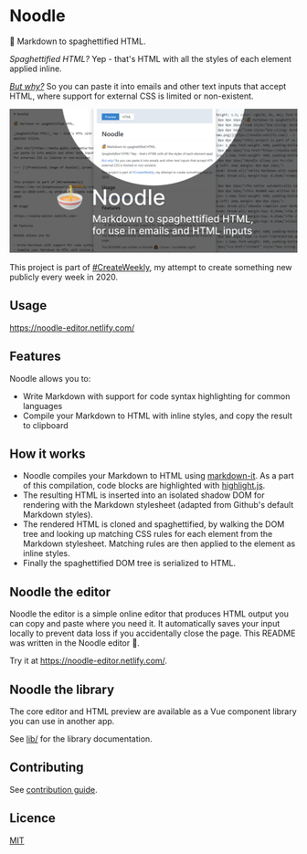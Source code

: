 # Noodle

🍜 Markdown to spaghettified HTML.

_Spaghettified HTML?_ Yep - that's HTML with all the styles of each element applied inline.

_[But why?](https://media.giphy.com/media/3oz8xMbKLAkRLHYNgI/giphy.gif)_ So you can paste it into emails and other text inputs that accept HTML, where support for external CSS is limited or non-existent.

[![Promotional image show Noodle editor, preview, and output](./promo.png)](https://noodle-editor.netlify.com/)

This project is part of [#CreateWeekly](https://dev.to/josephuspaye/createweekly-create-something-new-publicly-every-week-in-2020-1nh9), my attempt to create something new publicly every week in 2020.

## Usage

<https://noodle-editor.netlify.com/>

## Features

Noodle allows you to:

- Write Markdown with support for code syntax highlighting for common languages
- Compile your Markdown to HTML with inline styles, and copy the result to clipboard

## How it works

- Noodle compiles your Markdown to HTML using [markdown-it](https://github.com/markdown-it/markdown-it). As a part of this compilation, code blocks are highlighted with [highlight.js](https://highlightjs.org/).
- The resulting HTML is inserted into an isolated shadow DOM for rendering with the Markdown stylesheet (adapted from Github's default Markdown styles).
- The rendered HTML is cloned and spaghettified, by walking the DOM tree and looking up matching CSS rules for each element from the Markdown stylesheet. Matching rules are then applied to the element as inline styles.
- Finally the spaghettified DOM tree is serialized to HTML.

## Noodle the editor

Noodle the editor is a simple online editor that produces HTML output you can copy and paste where you need it. It automatically saves your input locally to prevent data loss if you accidentally close the page. This README was written in the Noodle editor 🙈.

Try it at <https://noodle-editor.netlify.com/>.

## Noodle the library

The core editor and HTML preview are available as a Vue component library you can use in another app.

See [lib/](lib/) for the library documentation.

## Contributing

See [contribution guide](CONTRIBUTING.md).

## Licence

[MIT](LICENCE)
